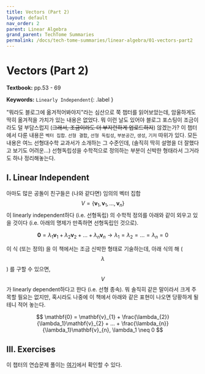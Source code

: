 ```yaml
---
title: Vectors (Part 2)
layout: default
nav_order: 2
parent: Linear Algebra
grand_parent: TechTome Summaries
permalink: /docs/tech-tome-summaries/linear-algebra/01-vectors-part2
---
```


# Vectors (Part 2)

**Textbook:** pp.53 - 69

**Keywords:** `Linearly Independent`{: .label }

"뭐라도 블로그에 옮겨적어봐야지"라는 심산으로 쭉 챕터를 읽어보았는데, 암울하게도 딱히 옮겨적을 가치가 있는 내용은 없었다.
뭐 이런 날도 있어야 블로그 포스팅이 조금이라도 덜 부담스럽지 (~~그래서, 조금이라도 더 부지런하게 업로드하지~~) 않겠는가?
이 챕터에서 다룬 내용은 `벡터 집합`. `선형 결합`, `선형 독립성`, `부분공간`, `생성`, `기저` 따위가 있다.
모든 내용은 여느 선형대수학 교과서가 소개하는 그 수준인데, (솔직히 딱히 설명을 더 잘했다고 보기도 어려운...) 선형독립성을 수학적으로 정의하는 부분이 신박한 형태라서 그거라도 하나 정리해놓는다.

## I. Linear Independent

아마도 많은 공돌이 친구들은 (나와 같다면) 임의의 벡터 집합 $$V = \{\mathbf{v}_{1}, \mathbf{v}_{1}, ..., \mathbf{v}_{n}\}$$ 이 linearly independent하다 (i.e. 선형독립) 의 수학적 정의를 아래와 같이 외우고 있을 것이다 (i.e. 아래의 명제가 만족하면 선형독립인 것으로).

$$
\mathbf{0} = {\lambda}_{1}\mathbf{v}_{1} + {\lambda}_{2}\mathbf{v}_{2} + ... + {\lambda}_{n}\mathbf{v}_{n} \rightarrow {\lambda}_{1} = {\lambda}_{2} = ... = {\lambda}_{n} = 0
$$

이 식 (또는 정의) 을 이 책에서는 조금 신박한 형태로 기술하는데, 아래 식의 해 ($$\lambda$$) 를 구할 수 있으면, $$V$$ 가 linearly dependent하다고 한다 (i.e. 선형 종속).
뭐 솔직히 같은 말이라서 크게 주목할 필요는 없지만, 혹시라도 나중에 이 책에서 아래와 같은 표현이 나오면 당황하게 될 테니 적어 놓는다.

$$
\mathbf{0} = \mathbf{v}_{1} + \frac{\lambda_{2}}{\lambda_1}\mathbf{v}_{2} + ... + \frac{\lambda_{n}}{\lambda_1}\mathbf{v}_{n}, \lambda_1 \neq 0
$$

## III. Exercises

이 챕터의 연습문제 풀이는 [여기](https://github.com/i-am-wonseoklee/i-am-wonseoklee.github.io/tree/main/docs/tech-tome-summaries/linear-algebra/01-vectors-part2/exercises)에서 확인할 수 있다.

<script src="https://utteranc.es/client.js"
        repo="i-am-wonseoklee/i-am-wonseoklee.github.io"
        issue-term="pathname"
        theme="github-dark-orange"
        crossorigin="anonymous"
        async>
</script>